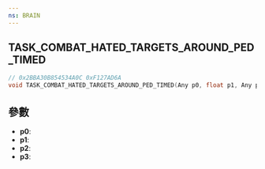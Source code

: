 ```yaml
---
ns: BRAIN
---
```

## TASK_COMBAT_HATED_TARGETS_AROUND_PED_TIMED

```c
// 0x2BBA30B854534A0C 0xF127AD6A
void TASK_COMBAT_HATED_TARGETS_AROUND_PED_TIMED(Any p0, float p1, Any p2, Any p3);
```


## 參數
* **p0**: 
* **p1**: 
* **p2**: 
* **p3**: 

